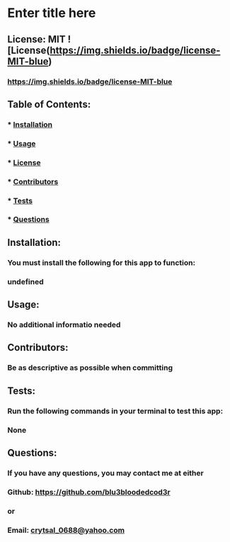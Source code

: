 
  # Enter title here
  ## License: MIT  ![License(https://img.shields.io/badge/license-MIT-blue)
  ### https://img.shields.io/badge/license-MIT-blue
  ## Table of Contents:
  ###  * [Installation](#installation)
  ###  * [Usage](#usage)
  ###  * [License](#license)
  ###  * [Contributors](#contribution)
  ###  * [Tests](#test)
  ###  * [Questions](#questions)
  ## Installation:
  ### You must install the following for this app to function:
  ### undefined
  ## Usage:
  ### No additional informatio needed
  ## Contributors:
  ### Be as descriptive as possible when committing
  ## Tests:
  ### Run the following commands in your terminal to test this app:
  ### None
  ## Questions:
  ### If you have any questions, you may contact me at either
  ### Github: https://github.com/blu3bloodedcod3r
  ### or
  ### Email: crytsal_0688@yahoo.com
